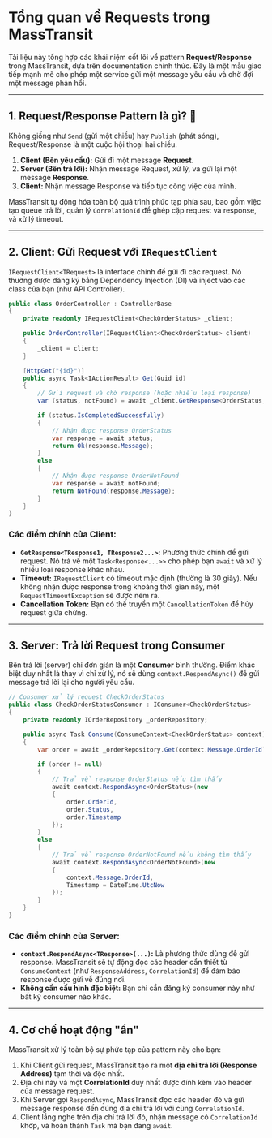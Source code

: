 # Tổng quan về Requests trong MassTransit

Tài liệu này tổng hợp các khái niệm cốt lõi về pattern **Request/Response** trong MassTransit, dựa trên documentation chính thức. Đây là một mẫu giao tiếp mạnh mẽ cho phép một service gửi một message yêu cầu và chờ đợi một message phản hồi.

---

## 1. Request/Response Pattern là gì? 🔄

Không giống như `Send` (gửi một chiều) hay `Publish` (phát sóng), Request/Response là một cuộc hội thoại hai chiều.

1.  **Client (Bên yêu cầu):** Gửi đi một message **Request**.
2.  **Server (Bên trả lời):** Nhận message Request, xử lý, và gửi lại một message **Response**.
3.  **Client:** Nhận message Response và tiếp tục công việc của mình.

MassTransit tự động hóa toàn bộ quá trình phức tạp phía sau, bao gồm việc tạo queue trả lời, quản lý `CorrelationId` để ghép cặp request và response, và xử lý timeout.



---

## 2. Client: Gửi Request với `IRequestClient`

`IRequestClient<TRequest>` là interface chính để gửi đi các request. Nó thường được đăng ký bằng Dependency Injection (DI) và inject vào các class của bạn (như API Controller).

```csharp
public class OrderController : ControllerBase
{
    private readonly IRequestClient<CheckOrderStatus> _client;

    public OrderController(IRequestClient<CheckOrderStatus> client)
    {
        _client = client;
    }

    [HttpGet("{id}")]
    public async Task<IActionResult> Get(Guid id)
    {
        // Gửi request và chờ response (hoặc nhiều loại response)
        var (status, notFound) = await _client.GetResponse<OrderStatus, OrderNotFound>(new { OrderId = id });

        if (status.IsCompletedSuccessfully)
        {
            // Nhận được response OrderStatus
            var response = await status;
            return Ok(response.Message);
        }
        else
        {
            // Nhận được response OrderNotFound
            var response = await notFound;
            return NotFound(response.Message);
        }
    }
}
```

### Các điểm chính của Client:
* **`GetResponse<TResponse1, TResponse2...>`:** Phương thức chính để gửi request. Nó trả về một `Task<Response<...>>` cho phép bạn `await` và xử lý nhiều loại response khác nhau.
* **Timeout:** `IRequestClient` có timeout mặc định (thường là 30 giây). Nếu không nhận được response trong khoảng thời gian này, một `RequestTimeoutException` sẽ được ném ra.
* **Cancellation Token:** Bạn có thể truyền một `CancellationToken` để hủy request giữa chừng.

---

## 3. Server: Trả lời Request trong Consumer

Bên trả lời (server) chỉ đơn giản là một **Consumer** bình thường. Điểm khác biệt duy nhất là thay vì chỉ xử lý, nó sẽ dùng `context.RespondAsync()` để gửi message trả lời lại cho người yêu cầu.

```csharp
// Consumer xử lý request CheckOrderStatus
public class CheckOrderStatusConsumer : IConsumer<CheckOrderStatus>
{
    private readonly IOrderRepository _orderRepository;

    public async Task Consume(ConsumeContext<CheckOrderStatus> context)
    {
        var order = await _orderRepository.Get(context.Message.OrderId);

        if (order != null)
        {
            // Trả về response OrderStatus nếu tìm thấy
            await context.RespondAsync<OrderStatus>(new 
            {
                order.OrderId,
                order.Status,
                order.Timestamp
            });
        }
        else
        {
            // Trả về response OrderNotFound nếu không tìm thấy
            await context.RespondAsync<OrderNotFound>(new 
            {
                context.Message.OrderId,
                Timestamp = DateTime.UtcNow
            });
        }
    }
}
```

### Các điểm chính của Server:
* **`context.RespondAsync<TResponse>(...)`:** Là phương thức dùng để gửi response. MassTransit sẽ tự động đọc các header cần thiết từ `ConsumeContext` (như `ResponseAddress`, `CorrelationId`) để đảm bảo response được gửi về đúng nơi.
* **Không cần cấu hình đặc biệt:** Bạn chỉ cần đăng ký consumer này như bất kỳ consumer nào khác.

---

## 4. Cơ chế hoạt động "ẩn"

MassTransit xử lý toàn bộ sự phức tạp của pattern này cho bạn:
1.  Khi Client gửi request, MassTransit tạo ra một **địa chỉ trả lời (Response Address)** tạm thời và độc nhất.
2.  Địa chỉ này và một **CorrelationId** duy nhất được đính kèm vào header của message request.
3.  Khi Server gọi `RespondAsync`, MassTransit đọc các header đó và gửi message response đến đúng địa chỉ trả lời với cùng `CorrelationId`.
4.  Client lắng nghe trên địa chỉ trả lời đó, nhận message có `CorrelationId` khớp, và hoàn thành `Task` mà bạn đang `await`.